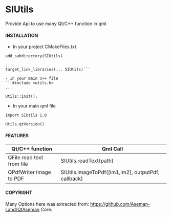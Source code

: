 # SIUtils
Provide Api to use many Qt/C++ function in qml

#### INSTALLATION

- In your project CMakeFiles.txt
```...
add_subdirectory(SIUtils)

...
target_link_libraries(... SIUtils)```

- In your main c++ file
```#include <utils.h>
...

Utils::init();
```

- In your main qml file
```
import SIUtils 1.0

Utils.qtVersion()
```
#### FEATURES

| Qt/C++ function           | Qml Call                  |
| ------------------------- | ------------------------- |
| QFile read text from file | SIUtils.readText(path)    |
| QPdfWriter Image to PDF | SIUtils.imageToPdf([im1,im2], outputPdf, callback)    |


#### COPYRIGHT
Many Options here was extracted from: https://github.com/Aseman-Land/QtAseman Core.
